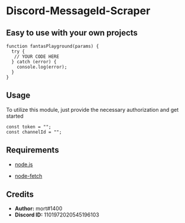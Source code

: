 # Discord-MessageId-Scraper


## Easy to use with your own projects
```JS
function fantasPlayground(params) {
  try {
   // YOUR CODE HERE
  } catch (error) {
    console.log(error);
  }
}
```
## Usage

To utilize this module, just provide the necessary authorization and get started
```JS
const token = "";
const channelId = "";
```

## Requirements

* [node.js](https://nodejs.org/en)

* [node-fetch](https://github.com/node-fetch/node-fetch)



## Credits

- **Author:** mort#1400
- **Discord ID:** 1101972020545196103
